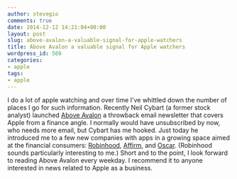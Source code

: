 ```yaml
---
author: stevegio
comments: true
date: 2014-12-12 14:21:04+00:00
layout: post
slug: above-avalon-a-valuable-signal-for-apple-watchers
title: Above Avalon a valuable signal for Apple watchers
wordpress_id: 569
categories:
- apple
tags:
- apple
---
```


I do a lot of apple watching and over time I've whittled down the number of places I go for such information. Recently Neil Cybart (a former stock analyst) launched [Above Avalon](http://www.aboveavalon.com) a throwback email newsletter that covers Apple from a finance angle. I normally would have unsubscribed by now, who needs more email, but Cybart has me hooked. Just today he introduced me to a few new companies with apps in a growing space aimed at the financial consumers: [Robinhood](https://www.robinhood.com), [Affirm](https://www.affirm.com), and [Oscar](https://www.hioscar.com). (Robinhood sounds particularly interesting to me.) Short and to the point, I look forward to reading Above Avalon every weekday. I recommend it to anyone interested in news related to Apple as a business.
